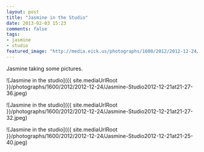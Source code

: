 ```yaml
---
layout: post
title: "Jasmine in the Studio"
date: 2013-02-03 15:23
comments: false
tags: 
- jasmine
- studio
featured_image: "http://media.eick.us/photographs/1600/2012/2012-12-24/Jasmine-Studio2012-12-21at21-27-36.jpeg"
---
```

Jasmine taking some pictures.

![Jasmine in the studio]({{ site.mediaUrlRoot }}/photographs/1600/2012/2012-12-24/Jasmine-Studio2012-12-21at21-27-36.jpeg)

![Jasmine in the studio]({{ site.mediaUrlRoot }}/photographs/1600/2012/2012-12-24/Jasmine-Studio2012-12-21at21-27-32.jpeg)

![Jasmine in the studio]({{ site.mediaUrlRoot }}/photographs/1600/2012/2012-12-24/Jasmine-Studio2012-12-21at21-25-40.jpeg)
